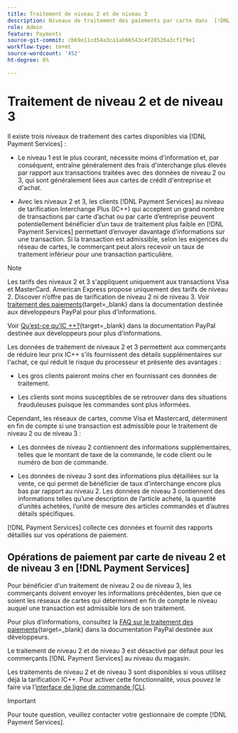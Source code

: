 ```yaml
---
title: Traitement de niveau 2 et de niveau 3
description: Niveaux de traitement des paiements par carte dans  [!DNL Payment Services]  transactions.
role: Admin
feature: Payments
source-git-commit: cb69e11cd54a3ca1ab66543c4f28526a3cf1f9e1
workflow-type: tm+mt
source-wordcount: '452'
ht-degree: 0%

---
```


# Traitement de niveau 2 et de niveau 3

Il existe trois niveaux de traitement des cartes disponibles via [!DNL Payment Services] :

* Le niveau 1 est le plus courant, nécessite moins d&#39;information et, par conséquent, entraîne généralement des frais d&#39;interchange plus élevés par rapport aux transactions traitées avec des données de niveau 2 ou 3, qui sont généralement liées aux cartes de crédit d&#39;entreprise et d&#39;achat.

* Avec les niveaux 2 et 3, les clients [!DNL Payment Services] au niveau de tarification Interchange Plus (IC++) qui acceptent un grand nombre de transactions par carte d’achat ou par carte d’entreprise peuvent potentiellement bénéficier d’un taux de traitement plus faible en [!DNL Payment Services] permettant d’envoyer davantage d’informations sur une transaction. Si la transaction est admissible, selon les exigences du réseau de cartes, le commerçant peut alors recevoir un taux de traitement inférieur pour une transaction particulière.

>[!NOTE]
>
>Les tarifs des niveaux 2 et 3 s&#39;appliquent uniquement aux transactions Visa et MasterCard. American Express propose uniquement des tarifs de niveau 2. Discover n’offre pas de tarification de niveau 2 ni de niveau 3. Voir [traitement des paiements](https://developer.paypal.com/docs/checkout/advanced/processing/){target=_blank} dans la documentation destinée aux développeurs PayPal pour plus d’informations.

Voir [ Qu’est-ce qu’IC ++?](https://www.paypal.com/us/brc/article/what-is-interchange-plus-plus){target=_blank} dans la documentation PayPal destinée aux développeurs pour plus d&#39;informations.

Les données de traitement de niveaux 2 et 3 permettent aux commerçants de réduire leur prix IC++ s&#39;ils fournissent des détails supplémentaires sur l&#39;achat, ce qui réduit le risque du processeur et présente des avantages :

* Les gros clients paieront moins cher en fournissant ces données de traitement.

* Les clients sont moins susceptibles de se retrouver dans des situations frauduleuses puisque les commandes sont plus informées.

Cependant, les réseaux de cartes, comme Visa et Mastercard, déterminent en fin de compte si une transaction est admissible pour le traitement de niveau 2 ou de niveau 3 :

* Les données de niveau 2 contiennent des informations supplémentaires, telles que le montant de taxe de la commande, le code client ou le numéro de bon de commande.

* Les données de niveau 3 sont des informations plus détaillées sur la vente, ce qui permet de bénéficier de taux d&#39;interchange encore plus bas par rapport au niveau 2. Les données de niveau 3 contiennent des informations telles qu’une description de l’article acheté, la quantité d’unités achetées, l’unité de mesure des articles commandés et d’autres détails spécifiques.

[!DNL Payment Services] collecte ces données et fournit des rapports détaillés sur vos opérations de paiement.

## Opérations de paiement par carte de niveau 2 et de niveau 3 en [!DNL Payment Services]

Pour bénéficier d&#39;un traitement de niveau 2 ou de niveau 3, les commerçants doivent envoyer les informations précédentes, bien que ce soient les réseaux de cartes qui déterminent en fin de compte le niveau auquel une transaction est admissible lors de son traitement.

Pour plus d’informations, consultez la [FAQ sur le traitement des paiements](https://www.paypal.com/us/cshelp/article/ts2278?_ga=1.131773126.875104296.1712843492){target=_blank} dans la documentation PayPal destinée aux développeurs.

Le traitement de niveau 2 et de niveau 3 est désactivé par défaut pour les commerçants [!DNL Payment Services] au niveau du magasin.

Les traitements de niveau 2 et de niveau 3 sont disponibles si vous utilisez déjà la tarification IC++. Pour activer cette fonctionnalité, vous pouvez le faire via l’[interface de ligne de commande (CLI](configure-cli.md).

>[!IMPORTANT]
>
>Pour toute question, veuillez contacter votre gestionnaire de compte [!DNL Payment Services].
